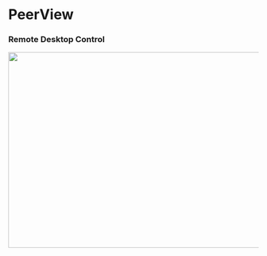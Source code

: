 # PeerView
### Remote Desktop Control
<p align="center">
  <img src="https://i.imgur.com/VCL8mvT.png" width="600" height="395" />
</p>
